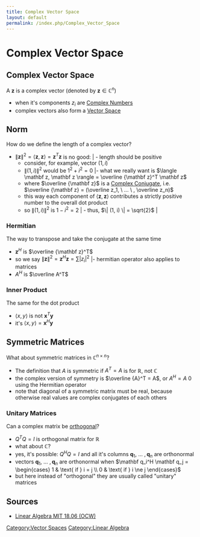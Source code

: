 ```yaml
---
title: Complex Vector Space
layout: default
permalink: /index.php/Complex_Vector_Space
---
```


# Complex Vector Space

## Complex Vector Space
A $\mathbf z$ is a complex vector (denoted by $\mathbf z \in \mathbb C^n$)
- when it's components $z_i$ are [Complex Numbers](Complex_Numbers)
- complex vectors also form a [Vector Space](Vector_Space)


## Norm
How do we define the length of a complex vector? 
- $\|  \mathbf z \|^2 = \langle \mathbf z, \mathbf z \rangle = \mathbf z^T \mathbf z$ is no good: |  - length should be positive
  - consider, for example, vector $(1, i)$
  - $\|  (1, i) \|^2$ would be $1^2 + i^2 = 0$ |- what we really want is $\langle \mathbf z, \mathbf z \rangle = \overline {\mathbf z}^T \mathbf z$
  - where $\overline {\mathbf z}$ is a [Complex Conjugate](Complex_Conjugate), i.e. $\overline {\mathbf z} = (\overline z_1, \ ... \ , \overline z_n)$
  - this way each component of $\langle \mathbf z, \mathbf z \rangle$ contributes a strictly positive number to the overall dot product
  - so $\|  (1, i) \|^2$ is $1 - i^2 = 2$ |  - thus, $\|  (1, i) \| = \sqrt{2}$ |

### Hermitian
The way to transpose and take the conjugate at the same time
- $\mathbf z^H$ is $\overline {\mathbf z}^T$
- so we say $\|  \mathbf z \|^2 = \mathbf z^H \mathbf z = \sum | z_i |^2$ |- hermitian operator also applies to matrices
- $A^H$ is $\overline A^T$


### Inner Product
The same for the dot product
- $\langle x, y \rangle$  is not $\mathbf x^T \mathbf y$
- it's $\langle x, y \rangle = \mathbf x^H \mathbf y$


## Symmetric Matrices
What about symmetric matrices in $\mathbb C^{n \times n}$?
- The definition that $A$ is symmetric if $A^T = A$ is for $\mathbb R$, not $\mathbb C$
- the complex version of symmetry is $\overline {A}^T = A$, or $A^H = A$ 0 using the Hermitian operator
- note that diagonal of a symmetric matrix must be real, because otherwise real values are complex conjugates of each others


### Unitary Matrices
Can a complex matrix be [orthogonal](Orthogonal_Matrices)? 
- $Q^T Q = I$ is orthogonal matrix for $\mathbb R$
- what about $\mathbb C$?
- yes, it's possible: $Q^H Q = I$ and all it's columns $\mathbf q_1, \ ... \ , \mathbf q_n$ are orthonormal 
- vectors $\mathbf q_1, \ ... \ , \mathbf q_n$ are orthonormal when $\mathbf q_i^H \mathbf q_j = \begin{cases}
1 & \text{ if } i = j \\ 
0 & \text{ if } i \ne j 
\end{cases}$
- but here instead of "orthogonal" they are usually called "unitary" matrices


## Sources
- [Linear Algebra MIT 18.06 (OCW)](Linear_Algebra_MIT_18.06_(OCW))


[Category:Vector Spaces](Category_Vector_Spaces)
[Category:Linear Algebra](Category_Linear_Algebra)